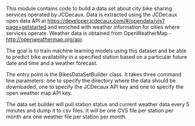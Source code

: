 This module contains code to build a data set about city bike sharing services operated by JCDecaux. Data is extracted using 
the JCDecaux open data API at https://developer.jcdecaux.com/#/opendata/vls?page=getstarted and enriched with weather information 
for cities where services operate. Weather data is obtained from OpenWeatherMap - http://openweathermap.org/api.

The goal is to train machine learning models using this dataset and be able to predict bike availability in a specified station based 
on a particular future date and time and a weather forecast.

The entry point is the BikesDataSetBuilder class. It takes three command line parameters: one to specify the directory where the 
data should be downloaded, one to specify the JCDecaux API key and one to specify the open weather map API key.

The data set builder will pull station status and current weather data every 5 minutes and dump it to csv files. It will be one 
CVS file per station per month anx one weather file per station per month.
